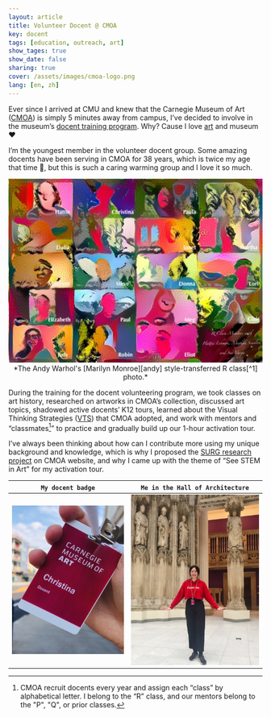 ```yaml
---
layout: article
title: Volunteer Docent @ CMOA
key: docent
tags: [education, outreach, art]
show_tages: true
show_date: false
sharing: true
cover: /assets/images/cmoa-logo.png
lang: [en, zh]
---
```


Ever since I arrived at CMU and knew that the Carnegie Museum of Art ([CMOA]) is simply 5 minutes away from campus, I’ve decided to involve in the museum’s [docent training program][docent]. Why? Cause I love [art] and museum :heart:

<!--more-->

I’m the youngest member in the volunteer docent group. Some amazing docents have been serving in CMOA for 38 years, which is twice my age that time :rofl:, but this is such a caring warming group and I love it so much.

<center>
  <img class="image image--xl" src="/assets/images/cmoa-style.jpg">
</center>
<div align="center" markdown="1">
  *The Andy Warhol's [Marilyn Monroe][andy] style-transferred R class[^1] photo.*
</div>

During the training for the docent volunteering program, we took classes on art history, researched on artworks in CMOA’s collection, discussed art topics, shadowed active docents’ K12 tours, learned about the Visual Thinking Strategies ([VTS]) that CMOA adopted, and work with mentors and “classmates[^1]” to practice and gradually build up our 1-hour activation tour. 

I’ve always been thinking about how can I contribute more using my unique background and knowledge, which is why I proposed the [SURG research project][project] on CMOA website, and why I came up with the theme of “See STEM in Art” for my activation tour.

| `My docent badge` | `Me in the Hall of Architecture`|
| ---- | ---- |
| ![](/assets/images/cmoa-badge.jpg) | ![](/assets/images/cmoa-me.jpg) |


[^1]: CMOA recruit docents every year and assign each “class” by alphabetical letter. I belong to the “R” class, and our mentors belong to the "P", "Q", or prior classes.

[art]: /portfolio/art.html
[CMOA]: https://cmoa.org/
[docent]: https://cmoa.org/join-give/docent/
[VTS]: https://vtshome.org/
[project]: /research/2-cmoa.html
[andy]: https://www.artetrama.com/blogs/news/about-andy-warhols-sunday-b-morning-marilyn-monroe-series
